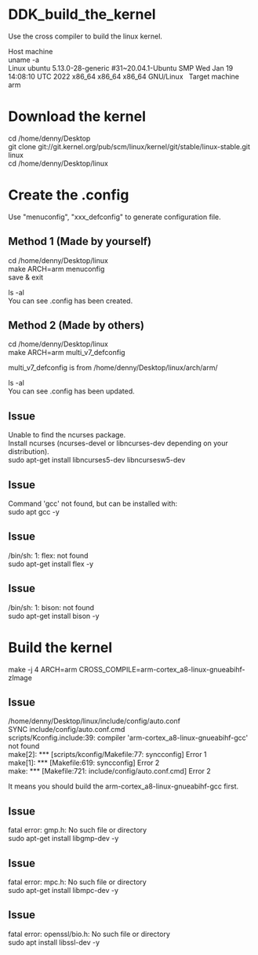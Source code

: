 # DDK_build_the_kernel
Use the cross compiler to build the linux kernel. &nbsp;

Host machine <br/>
uname -a <br/>
Linux ubuntu 5.13.0-28-generic #31~20.04.1-Ubuntu SMP Wed Jan 19 14:08:10 UTC 2022 x86_64 x86_64 x86_64 GNU/Linux &nbsp;
Target machine <br/>
arm &nbsp;

# Download the kernel
cd /home/denny/Desktop <br/>
git clone git://git.kernel.org/pub/scm/linux/kernel/git/stable/linux-stable.git linux <br/>
cd /home/denny/Desktop/linux &nbsp;


# Create the .config
Use "menuconfig", "xxx_defconfig" to generate configuration file. &nbsp;

## Method 1 (Made by yourself)
cd /home/denny/Desktop/linux <br/>
make ARCH=arm menuconfig <br/>
save & exit &nbsp;

ls -al <br/>
You can see .config has been created. &nbsp;

## Method 2 (Made by others)
cd /home/denny/Desktop/linux <br/>
make ARCH=arm multi_v7_defconfig &nbsp;

multi_v7_defconfig is from /home/denny/Desktop/linux/arch/arm/ &nbsp;

ls -al <br/>
You can see .config has been updated. &nbsp;

## Issue
Unable to find the ncurses package. <br/>
Install ncurses (ncurses-devel or libncurses-dev depending on your distribution). <br/>
sudo apt-get install libncurses5-dev libncursesw5-dev  &nbsp;

## Issue
Command 'gcc' not found, but can be installed with: <br/>
sudo apt gcc -y &nbsp;

## Issue
/bin/sh: 1: flex: not found <br/>
sudo apt-get install flex -y &nbsp;

## Issue
/bin/sh: 1: bison: not found <br/>
sudo apt-get install bison -y &nbsp;


# Build the kernel
make -j 4 ARCH=arm CROSS_COMPILE=arm-cortex_a8-linux-gnueabihf- zImage &nbsp;

## Issue
/home/denny/Desktop/linux/include/config/auto.conf <br/>
  SYNC    include/config/auto.conf.cmd <br/>
scripts/Kconfig.include:39: compiler 'arm-cortex_a8-linux-gnueabihf-gcc' not found <br/>
make[2]: *** [scripts/kconfig/Makefile:77: syncconfig] Error 1 <br/>
make[1]: *** [Makefile:619: syncconfig] Error 2 <br/>
make: *** [Makefile:721: include/config/auto.conf.cmd] Error 2 &nbsp;

It means you should build the arm-cortex_a8-linux-gnueabihf-gcc first. &nbsp;

## Issue
fatal error: gmp.h: No such file or directory <br/>
sudo apt-get install libgmp-dev -y &nbsp;

## Issue
fatal error: mpc.h: No such file or directory <br/>
sudo apt-get install libmpc-dev -y &nbsp;

## Issue
fatal error: openssl/bio.h: No such file or directory <br/>
sudo apt install libssl-dev -y &nbsp;
